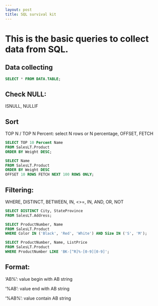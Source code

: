 ```yaml
---
layout: post
title: SQL survival kit
---
```

# This is the basic queries to collect data from SQL.
## Data collecting
```SQL
SELECT * FROM DATA.TABLE;
```
## Check NULL:
ISNULL, NULLIF

## Sort
TOP N / TOP N Percent: select N rows or N percentage, OFFSET, FETCH
```SQL
SELECT TOP 10 Percent Name
FROM SalesLT.Product
ORDER BY Weight DESC;
```
```SQL
SELECT Name
FROM SalesLT.Product
ORDER BY Weight DESC
OFFSET 10 ROWS FETCH NEXT 100 ROWS ONLY;
```
## Filtering:
WHERE, DISTINCT, BETWEEN, IN, <>=, IN, AND, OR, NOT
```SQL
SELECT DISTINCT City, StateProvince
FROM SalesLT.Address;
```
```SQL
SELECT ProductNumber, Name
FROM SalesLT.Product
WHERE Color IN ('Black', 'Red', 'White') AND Size IN ('S', 'M');
```
```SQL
SELECT ProductNumber, Name, ListPrice
FROM SalesLT.Product
WHERE ProductNumber LIKE 'BK-[^R]%-[0-9][0-9]';
```
## Format:

‘AB%’: value begin with AB string

‘%AB’: value end with AB string

‘%AB%’: value contain AB string

[^R]: different from R string
